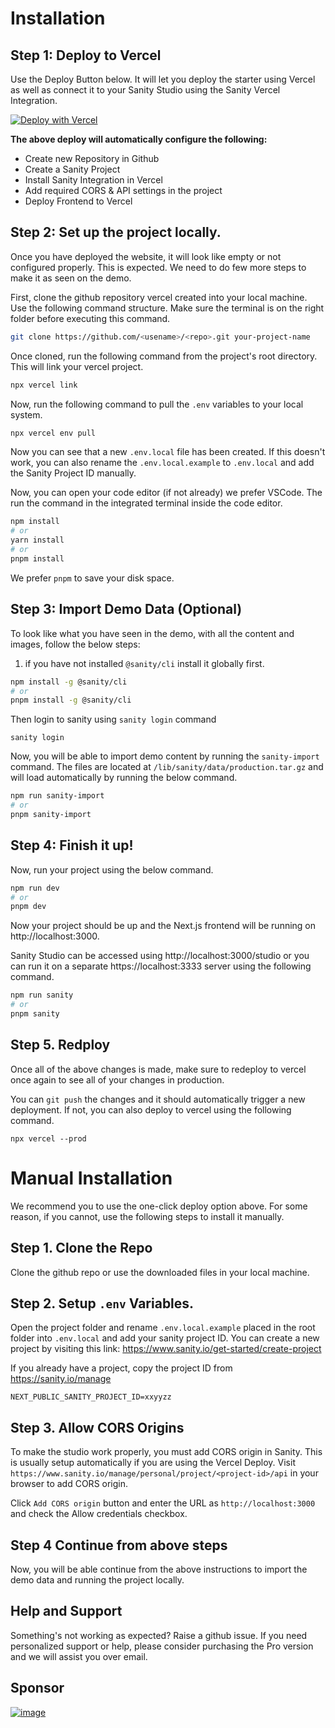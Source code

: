 # Installation

## Step 1: Deploy to Vercel

Use the Deploy Button below. It will let you deploy the starter using Vercel as well as connect it to your Sanity Studio using the Sanity Vercel Integration.

[![Deploy with Vercel](https://vercel.com/button)](https://vercel.com/new/web3templates/clone?demo-title=Stablo%20%E2%80%93%20Minimal%20Blog%20Template&demo-description=A%20minimal%20blog%20website%20template%20built%20with%20Next.js%2C%20TailwindCSS%20%26%20Sanity%20CMS%0A&demo-url=https%3A%2F%2Fstablo-template.vercel.app%2F&demo-image=%2F%2Fimages.ctfassets.net%2Fe5382hct74si%2F6p72KDrdJ8SjyvOBrgRbnr%2F0760db43f2cb08504a2f67601e74d986%2FCleanShot_2022-07-15_at_16.54.17.png&project-name=Stablo%20%E2%80%93%20Minimal%20Blog%20Template&repository-name=stablo-blog&repository-url=https%3A%2F%2Fgithub.com%2Fweb3templates%2Fstablo&from=templates&integration-ids=oac_hb2LITYajhRQ0i4QznmKH7gx)

**The above deploy will automatically configure the following:**

- Create new Repository in Github
- Create a Sanity Project
- Install Sanity Integration in Vercel
- Add required CORS & API settings in the project
- Deploy Frontend to Vercel

## Step 2: Set up the project locally.

Once you have deployed the website, it will look like empty or not configured properly. This is expected. We need to do few more steps to make it as seen on the demo.

First, clone the github repository vercel created into your local machine. Use the following command structure. Make sure the terminal is on the right folder before executing this command.

```bash
git clone https://github.com/<usename>/<repo>.git your-project-name
```

Once cloned, run the following command from the project's root directory. This will link your vercel project.

```bash
npx vercel link
```

Now, run the following command to pull the `.env` variables to your local system.

```bash
npx vercel env pull
```

Now you can see that a new `.env.local` file has been created. If this doesn't work, you can also rename the `.env.local.example` to `.env.local` and add the Sanity Project ID manually.

Now, you can open your code editor (if not already) we prefer VSCode. The run the command in the integrated terminal inside the code editor.

```bash
npm install
# or
yarn install
# or
pnpm install
```

We prefer `pnpm` to save your disk space.

## Step 3: Import Demo Data (Optional)

To look like what you have seen in the demo, with all the content and images, follow the below steps:

1. if you have not installed `@sanity/cli` install it globally first.

```bash
npm install -g @sanity/cli
# or
pnpm install -g @sanity/cli
```

Then login to sanity using `sanity login` command

```
sanity login
```

Now, you will be able to import demo content by running the `sanity-import` command. The files are located at `/lib/sanity/data/production.tar.gz` and will load automatically by running the below command.

```bash
npm run sanity-import
# or
pnpm sanity-import
```

## Step 4: Finish it up!

Now, run your project using the below command.

```bash
npm run dev
# or
pnpm dev
```

Now your project should be up and the Next.js frontend will be running on http://localhost:3000.

Sanity Studio can be accessed using http://localhost:3000/studio or you can run it on a separate https://localhost:3333 server using the following command.

```bash
npm run sanity
# or
pnpm sanity
```

## Step 5. Redploy

Once all of the above changes is made, make sure to redeploy to vercel once again to see all of your changes in production.

You can `git push` the changes and it should automatically trigger a new deployment. If not, you can also deploy to vercel using the following command.

```
npx vercel --prod
```

# Manual Installation

We recommend you to use the one-click deploy option above. For some reason, if you cannot, use the following steps to install it manually.

## Step 1. Clone the Repo

Clone the github repo or use the downloaded files in your local machine.

## Step 2. Setup `.env` Variables.

Open the project folder and rename `.env.local.example` placed in the root folder into `.env.local` and add your sanity project ID. You can create a new project by visiting this link: https://www.sanity.io/get-started/create-project

If you already have a project, copy the project ID from https://sanity.io/manage

```
NEXT_PUBLIC_SANITY_PROJECT_ID=xxyyzz
```

## Step 3. Allow CORS Origins

To make the studio work properly, you must add CORS origin in Sanity. This is usually setup automatically if you are using the Vercel Deploy. Visit `https://www.sanity.io/manage/personal/project/<project-id>/api` in your browser to add CORS origin.

Click `Add CORS origin` button and enter the URL as `http://localhost:3000` and check the Allow credentials checkbox.

## Step 4 Continue from above steps

Now, you will be able continue from the above instructions to import the demo data and running the project locally.

## Help and Support

Something's not working as expected? Raise a github issue. If you need personalized support or help, please consider purchasing the Pro version and we will assist you over email.

## Sponsor

<a href="https://vercel.com/?utm_source=web3templates&amp;utm_campaign=oss" rel="nofollow"><img src="https://camo.githubusercontent.com/37b009b52b3a9af7886f52e75cd76d1b32fef331ab1dc2108089c0ced0b7635f/68747470733a2f2f7777772e6461746f636d732d6173736574732e636f6d2f33313034392f313631383938333239372d706f77657265642d62792d76657263656c2e737667" alt="image" style="max-width: 70%;"></a>
